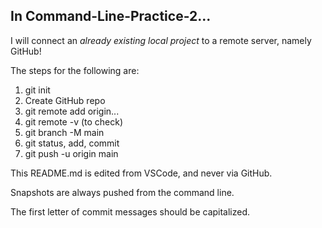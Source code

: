 <h2>In Command-Line-Practice-2...</h2>

I will connect an <em>already existing local project</em> to a remote server, namely GitHub!

The steps for the following are:
<ol>
<li>git init</li>
<li>Create GitHub repo</li>
<li>git remote add origin...</li>
<li>git remote -v (to check)</li>
<li>git branch -M main</li>
<li>git status, add, commit</li>
<li>git push -u origin main</li>
</ol>

This README.md is edited from VSCode, and never via GitHub.

Snapshots are always pushed from the command line.

The first letter of commit messages should be capitalized.